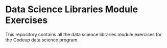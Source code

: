 # Data Science Libraries Module Exercises

This repository contains all the data science libraries module exercises for the Codeup data science program.